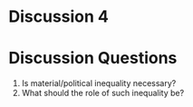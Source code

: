 # Discussion 4

# Discussion Questions
1. Is material/political inequality necessary?
2. What should the role of such inequality be?

